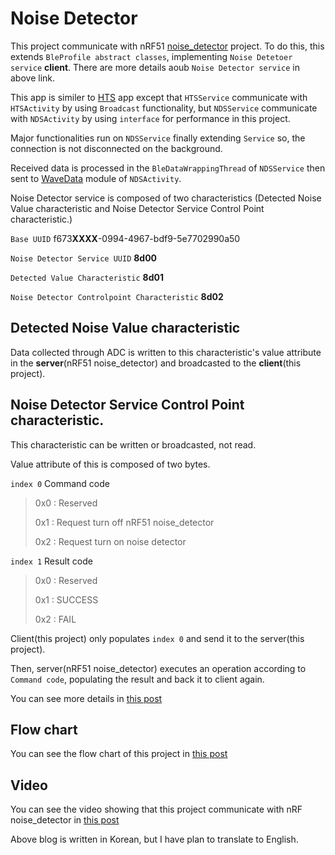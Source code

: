 # Noise Detector

This project communicate with nRF51 [noise_detector](https://github.com/JoonDong2/nRF51/tree/master/noise_detector) project. To do this, this extends `BleProfile abstract classes`, implementing `Noise Detetoer service` **client**. There are more details aoub `Noise Detector service` in above link.

This app is similer to [HTS](https://github.com/NordicSemiconductor/Android-nRF-Toolbox/tree/master/app/src/main/java/no/nordicsemi/android/nrftoolbox/hts) app except that `HTSService` communicate with `HTSActivity` by using `Broadcast` functionality, but `NDSService` communicate with `NDSActivity` by using `interface` for performance in this project.

Major functionalities run on `NDSService` finally extending `Service` so, the connection is not disconnected on the background.

Received data is processed in the `BleDataWrappingThread` of `NDSService` then sent to [WaveData](https://github.com/JoonDong2/Android/tree/master/WaveData) module of `NDSActivity`.

Noise Detector service is composed of two characteristics (Detected Noise Value characteristic and Noise Detector Service Control Point characteristic.)

`Base UUID` f673**XXXX**-0994-4967-bdf9-5e7702990a50

`Noise Detector Service UUID` **8d00**

`Detected Value Characteristic` **8d01**

`Noise Detector Controlpoint Characteristic` **8d02**


## Detected Noise Value characteristic

Data collected through ADC is written to this characteristic's value attribute in the **server**(nRF51 noise_detector) and broadcasted to the **client**(this project).

## Noise Detector Service Control Point characteristic.

This characteristic can be written or broadcasted, not read.

Value attribute of this is composed of two bytes.

`index 0` Command code

>0x0 : Reserved
>
>0x1 : Request turn off nRF51 noise_detector
>
>0x2 : Request turn on noise detector


`index 1` Result code

>0x0 : Reserved
>
>0x1 : SUCCESS
>
>0x2 : FAIL

Client(this project) only populates `index 0` and send it to the server(this project).

Then, server(nRF51 noise_detector) executes an operation according to `Command code`, populating the result and back it to client again. 

You can see more details in [this post](http://joondong.tistory.com/46)

## Flow chart

You can see the flow chart of this project in [this post](http://joondong.tistory.com/54?category=684945)

## Video

You can see the video showing that this project communicate with nRF noise_detector in [this post](http://joondong.tistory.com/28?category=651762)

Above blog is written in Korean, but I have plan to translate to English.